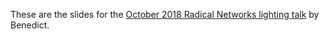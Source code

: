 These are the slides for the [October 2018 Radical Networks lighting talk](https://radicalnetworks.org/participants/benedict-lau/) by Benedict.
